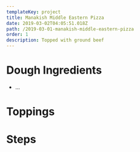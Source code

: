 ```yaml
---
templateKey: project
title: Manakish Middle Eastern Pizza
date: 2019-03-02T04:05:51.018Z
path: /2019-03-01-manakish-middle-eastern-pizza
order: 1
description: Topped with ground beef
---
```

# Dough Ingredients
- ...

# Toppings

# Steps
